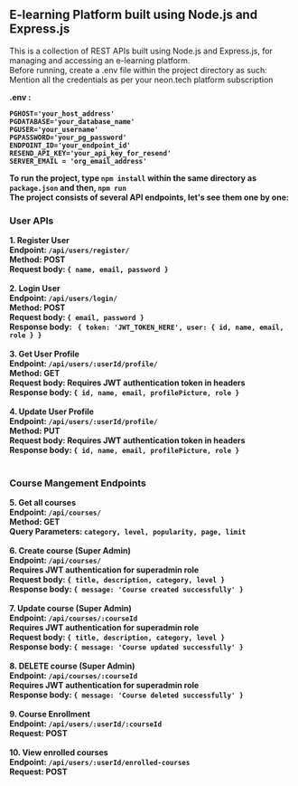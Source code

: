 ## E-learning Platform built using Node.js and Express.js
This is a collection of REST APIs built using Node.js and Express.js, for managing and accessing an e-learning platform.<br>
Before running, create a .env file within the project directory as such:<br>
Mention all the credentials as per your neon.tech platform subscription <br>
 
<strong>.env :<strong>
```
PGHOST='your_host_address'
PGDATABASE='your_database_name'
PGUSER='your_username'
PGPASSWORD='your_pg_password'
ENDPOINT_ID='your_endpoint_id'
RESEND_API_KEY='your_api_key_for_resend'
SERVER_EMAIL = 'org_email_address'
```
To run the project, type ```npm install``` within the same directory as ```package.json``` and then, ```npm run```<br>
The project consists of several API endpoints, let's see them one by one: <br>


### User APIs
<strong>1. Register User</strong> <br>
Endpoint: ```/api/users/register/``` <br>
Method: POST <br>
Request body: ```{ name, email, password }``` <br>
<br>
<strong>2. Login User</strong> <br>
Endpoint: ```/api/users/login/``` <br>
Method: POST <br>
Request body: ``` { email, password } ``` <br>
Response body: ``` { token: 'JWT_TOKEN_HERE', user: { id, name, email, role } }``` <br>
<br>
<strong>3. Get User Profile</strong> <br>
Endpoint: ```/api/users/:userId/profile/``` <br>
Method: GET <br>
Request body: Requires JWT authentication token in headers <br>
Response body: ``` { id, name, email, profilePicture, role } ``` <br>
<br>
<strong>4. Update User Profile</strong> <br>
Endpoint: ```/api/users/:userId/profile/``` <br>
Method: PUT <br>
Request body: Requires JWT authentication token in headers <br>
Response body: ``` { id, name, email, profilePicture, role } ``` <br>
<br>
### Course Mangement Endpoints
<strong>5. Get all courses</strong> <br>
Endpoint: ```/api/courses/``` <br>
Method: GET <br>
Query Parameters: ```category, level, popularity, page, limit``` <br>
<br>
<strong>6. Create course (Super Admin)</strong> <br>
Endpoint: ```/api/courses/``` <br>
Requires JWT authentication for superadmin role <br>
Request body: ```{ title, description, category, level }``` <br>
Response body: ``` { message: 'Course created successfully' } ``` <br>
<br>
<strong>7. Update course (Super Admin)</strong> <br>
Endpoint: ```/api/courses/:courseId``` <br>
Requires JWT authentication for superadmin role <br>
Request body: ```{ title, description, category, level }``` <br>
Response body: ``` { message: 'Course updated successfully' } ``` <br>
<br>
<strong>8. DELETE course (Super Admin)</strong> <br>
Endpoint: ```/api/courses/:courseId``` <br>
Requires JWT authentication for superadmin role <br>
Response body: ``` { message: 'Course deleted successfully' } ``` <br>
<br>
<strong>9. Course Enrollment</strong> <br>
Endpoint: ```/api/users/:userId/:courseId``` <br>
Request: POST <br>
<br>
<strong>10. View enrolled courses</strong> <br>
Endpoint: ```/api/users/:userId/enrolled-courses``` <br>
Request: POST <br>

